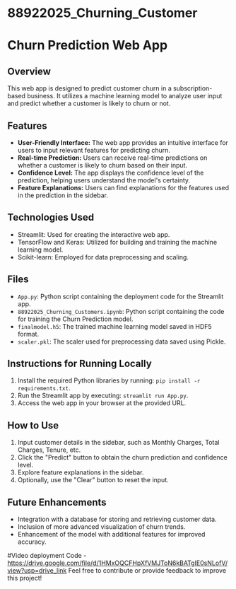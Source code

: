 # 88922025_Churning_Customer
# Churn Prediction Web App

## Overview
This web app is designed to predict customer churn in a subscription-based business. It utilizes a machine learning model to analyze user input and predict whether a customer is likely to churn or not.

## Features
- **User-Friendly Interface:** The web app provides an intuitive interface for users to input relevant features for predicting churn.
- **Real-time Prediction:** Users can receive real-time predictions on whether a customer is likely to churn based on their input.
- **Confidence Level:** The app displays the confidence level of the prediction, helping users understand the model's certainty.
- **Feature Explanations:** Users can find explanations for the features used in the prediction in the sidebar.

## Technologies Used
- Streamlit: Used for creating the interactive web app.
- TensorFlow and Keras: Utilized for building and training the machine learning model.
- Scikit-learn: Employed for data preprocessing and scaling.

## Files
- `App.py`: Python script containing the deployment code for the Streamlit app.
- `88922025_Churning_Customers.ipynb`: Python script containing the code for training the Churn Prediction model.
- `finalmodel.h5`: The trained machine learning model saved in HDF5 format.
- `scaler.pkl`: The scaler used for preprocessing data saved using Pickle.

## Instructions for Running Locally
1. Install the required Python libraries by running: `pip install -r requirements.txt`.
2. Run the Streamlit app by executing: `streamlit run App.py`.
3. Access the web app in your browser at the provided URL.

## How to Use
1. Input customer details in the sidebar, such as Monthly Charges, Total Charges, Tenure, etc.
2. Click the "Predict" button to obtain the churn prediction and confidence level.
3. Explore feature explanations in the sidebar.
4. Optionally, use the "Clear" button to reset the input.

## Future Enhancements
- Integration with a database for storing and retrieving customer data.
- Inclusion of more advanced visualization of churn trends.
- Enhancement of the model with additional features for improved accuracy.

#Video deployment Code
-https://drive.google.com/file/d/1HMxOQCFHpXfVMJToN6kBATgIE0sNLofV/view?usp=drive_link
Feel free to contribute or provide feedback to improve this project!

